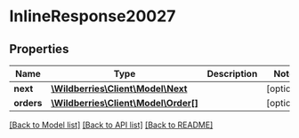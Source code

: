 # InlineResponse20027

## Properties
Name | Type | Description | Notes
------------ | ------------- | ------------- | -------------
**next** | [**\Wildberries\Client\Model\Next**](Next.md) |  | [optional] 
**orders** | [**\Wildberries\Client\Model\Order[]**](Order.md) |  | [optional] 

[[Back to Model list]](../../README.md#documentation-for-models) [[Back to API list]](../../README.md#documentation-for-api-endpoints) [[Back to README]](../../README.md)

